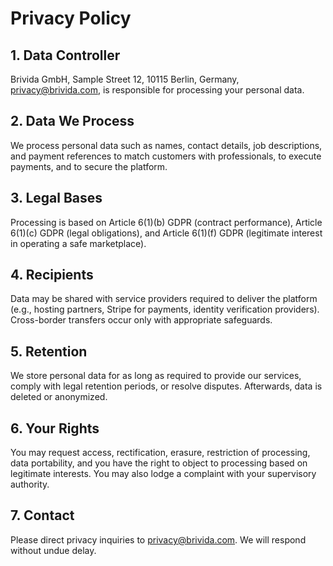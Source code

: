 # Privacy Policy

## 1. Data Controller
Brivida GmbH, Sample Street 12, 10115 Berlin, Germany, privacy@brivida.com, is responsible for processing your personal data.

## 2. Data We Process
We process personal data such as names, contact details, job descriptions, and payment references to match customers with professionals, to execute payments, and to secure the platform.

## 3. Legal Bases
Processing is based on Article 6(1)(b) GDPR (contract performance), Article 6(1)(c) GDPR (legal obligations), and Article 6(1)(f) GDPR (legitimate interest in operating a safe marketplace).

## 4. Recipients
Data may be shared with service providers required to deliver the platform (e.g., hosting partners, Stripe for payments, identity verification providers). Cross-border transfers occur only with appropriate safeguards.

## 5. Retention
We store personal data for as long as required to provide our services, comply with legal retention periods, or resolve disputes. Afterwards, data is deleted or anonymized.

## 6. Your Rights
You may request access, rectification, erasure, restriction of processing, data portability, and you have the right to object to processing based on legitimate interests. You may also lodge a complaint with your supervisory authority.

## 7. Contact
Please direct privacy inquiries to privacy@brivida.com. We will respond without undue delay.
